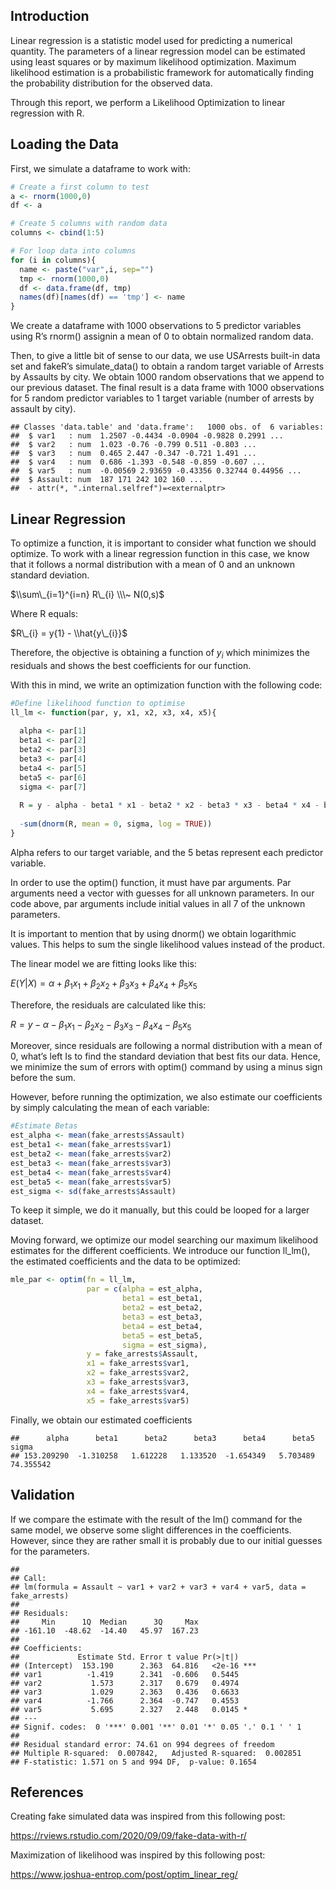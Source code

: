 ## Introduction

Linear regression is a statistic model used for predicting a numerical
quantity. The parameters of a linear regression model can be estimated
using least squares or by maximum likelihood optimization. Maximum
likelihood estimation is a probabilistic framework for automatically
finding the probability distribution for the observed data.

Through this report, we perform a Likelihood Optimization to linear
regression with R.

## Loading the Data

First, we simulate a dataframe to work with:

``` r
# Create a first column to test 
a <- rnorm(1000,0)
df <- a

# Create 5 columns with random data
columns <- cbind(1:5)

# For loop data into columns
for (i in columns){
  name <- paste("var",i, sep="")
  tmp <- rnorm(1000,0)
  df <- data.frame(df, tmp)
  names(df)[names(df) == 'tmp'] <- name
}
```

We create a dataframe with 1000 observations to 5 predictor variables
using R’s rnorm() assignin a mean of 0 to obtain normalized random data.

Then, to give a little bit of sense to our data, we use USArrests
built-in data set and fakeR’s simulate_data() to obtain a random target
variable of Arrests by Assaults by city. We obtain 1000 random
observations that we append to our previous dataset. The final result is
a data frame with 1000 observations for 5 random predictor variables to
1 target variable (number of arrests by assault by city).

    ## Classes 'data.table' and 'data.frame':   1000 obs. of  6 variables:
    ##  $ var1   : num  1.2507 -0.4434 -0.0904 -0.9828 0.2991 ...
    ##  $ var2   : num  1.023 -0.76 -0.799 0.511 -0.803 ...
    ##  $ var3   : num  0.465 2.447 -0.347 -0.721 1.491 ...
    ##  $ var4   : num  0.686 -1.393 -0.548 -0.859 -0.607 ...
    ##  $ var5   : num  -0.00569 2.93659 -0.43356 0.32744 0.44956 ...
    ##  $ Assault: num  187 171 242 102 160 ...
    ##  - attr(*, ".internal.selfref")=<externalptr>

## Linear Regression

To optimize a function, it is important to consider what function we
should optimize. To work with a linear regression function in this case,
we know that it follows a normal distribution with a mean of 0 and an
unknown standard deviation.

$\\sum\_{i=1}^{i=n} R\_{i} \\\~ N(0,s)$

Where R equals:

$R\_{i} = y{1} - \\hat{y\_{i}}$

Therefore, the objective is obtaining a function of *y*<sub>*i*</sub>
which minimizes the residuals and shows the best coefficients for our
function.

With this in mind, we write an optimization function with the following
code:

``` r
#Define likelihood function to optimise
ll_lm <- function(par, y, x1, x2, x3, x4, x5){
  
  alpha <- par[1]
  beta1 <- par[2]
  beta2 <- par[3]
  beta3 <- par[4]
  beta4 <- par[5]
  beta5 <- par[6]
  sigma <- par[7]
  
  R = y - alpha - beta1 * x1 - beta2 * x2 - beta3 * x3 - beta4 * x4 - beta5 * x5
  
  -sum(dnorm(R, mean = 0, sigma, log = TRUE))
}
```

Alpha refers to our target variable, and the 5 betas represent each
predictor variable.

In order to use the optim() function, it must have par arguments. Par
arguments need a vector with guesses for all unknown parameters. In our
code above, par arguments include initial values in all 7 of the unknown
parameters.

It is important to mention that by using dnorm() we obtain logarithmic
values. This helps to sum the single likelihood values instead of the
product.

The linear model we are fitting looks like this:

*E*(*Y*\|*X*) = *α* + *β*<sub>1</sub>*x*<sub>1</sub> + *β*<sub>2</sub>*x*<sub>2</sub> + *β*<sub>3</sub>*x*<sub>3</sub> + *β*<sub>4</sub>*x*<sub>4</sub> + *β*<sub>5</sub>*x*<sub>5</sub>

Therefore, the residuals are calculated like this:

*R* = *y* − *α* − *β*<sub>1</sub>*x*<sub>1</sub> − *β*<sub>2</sub>*x*<sub>2</sub> − *β*<sub>3</sub>*x*<sub>3</sub> − *β*<sub>4</sub>*x*<sub>4</sub> − *β*<sub>5</sub>*x*<sub>5</sub>

Moreover, since residuals are following a normal distribution with a
mean of 0, what’s left Is to find the standard deviation that best fits
our data. Hence, we minimize the sum of errors with optim() command by
using a minus sign before the sum.

However, before running the optimization, we also estimate our
coefficients by simply calculating the mean of each variable:

``` r
#Estimate Betas
est_alpha <- mean(fake_arrests$Assault)
est_beta1 <- mean(fake_arrests$var1)
est_beta2 <- mean(fake_arrests$var2)
est_beta3 <- mean(fake_arrests$var3)
est_beta4 <- mean(fake_arrests$var4)
est_beta5 <- mean(fake_arrests$var5)
est_sigma <- sd(fake_arrests$Assault)
```

To keep it simple, we do it manually, but this could be looped for a
larger dataset.

Moving forward, we optimize our model searching our maximum likelihood
estimates for the different coefficients. We introduce our function
ll_lm(), the estimated coefficients and the data to be optimized:

``` r
mle_par <- optim(fn = ll_lm,               
                 par = c(alpha = est_alpha, 
                         beta1 = est_beta1, 
                         beta2 = est_beta2,
                         beta3 = est_beta3,
                         beta4 = est_beta4,
                         beta5 = est_beta5,
                         sigma = est_sigma), 
                 y = fake_arrests$Assault,               
                 x1 = fake_arrests$var1,
                 x2 = fake_arrests$var2,
                 x3 = fake_arrests$var3,
                 x4 = fake_arrests$var4,
                 x5 = fake_arrests$var5)
```

Finally, we obtain our estimated coefficients

    ##      alpha      beta1      beta2      beta3      beta4      beta5      sigma 
    ## 153.209290  -1.310258   1.612228   1.133520  -1.654349   5.703489  74.355542

## Validation

If we compare the estimate with the result of the lm() command for the
same model, we observe some slight differences in the coefficients.
However, since they are rather small it is probably due to our initial
guesses for the parameters.

    ## 
    ## Call:
    ## lm(formula = Assault ~ var1 + var2 + var3 + var4 + var5, data = fake_arrests)
    ## 
    ## Residuals:
    ##     Min      1Q  Median      3Q     Max 
    ## -161.10  -48.62  -14.40   45.97  167.23 
    ## 
    ## Coefficients:
    ##             Estimate Std. Error t value Pr(>|t|)    
    ## (Intercept)  153.190      2.363  64.816   <2e-16 ***
    ## var1          -1.419      2.341  -0.606   0.5445    
    ## var2           1.573      2.317   0.679   0.4974    
    ## var3           1.029      2.363   0.436   0.6633    
    ## var4          -1.766      2.364  -0.747   0.4553    
    ## var5           5.695      2.327   2.448   0.0145 *  
    ## ---
    ## Signif. codes:  0 '***' 0.001 '**' 0.01 '*' 0.05 '.' 0.1 ' ' 1
    ## 
    ## Residual standard error: 74.61 on 994 degrees of freedom
    ## Multiple R-squared:  0.007842,   Adjusted R-squared:  0.002851 
    ## F-statistic: 1.571 on 5 and 994 DF,  p-value: 0.1654

## References

Creating fake simulated data was inspired from this following post:

<https://rviews.rstudio.com/2020/09/09/fake-data-with-r/>

Maximization of likelihood was inspired by this following post:

<https://www.joshua-entrop.com/post/optim_linear_reg/>
